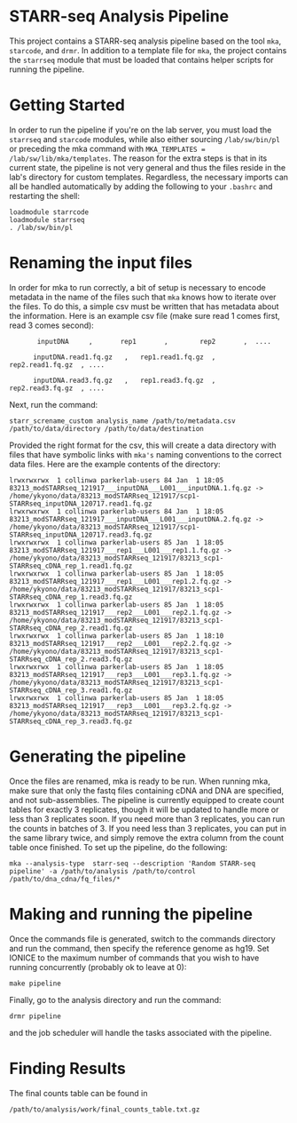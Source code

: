 # STARR-seq Analysis Pipeline
This project contains a STARR-seq analysis pipeline based on the tool ```mka```, ```starcode```, and ```drmr```. In addition to a template file for ```mka```, the project contains the ```starrseq``` module that must be loaded that contains helper scripts for running the pipeline. 

# Getting Started
In order to run the pipeline if you're on the lab server, you must load the ```starrseq``` and ```starcode``` modules, while also either sourcing ```/lab/sw/bin/pl``` or preceding the mka command with ```MKA_TEMPLATES = /lab/sw/lib/mka/templates```. The reason for the extra steps is that in its current state, the pipeline is not very general and thus the files reside in the lab's directory for custom templates. Regardless, the necessary imports can all be handled automatically by adding the following to your ```.bashrc``` and restarting the shell:
```
loadmodule starrcode
loadmodule starrseq 
. /lab/sw/bin/pl
```

# Renaming the input files
In order for mka to run correctly, a bit of setup is necessary to encode metadata in the name of the files such that ```mka``` knows how to iterate over the files. To do this, a simple csv must be written that has metadata about the information. Here is an example csv file (make sure read 1 comes first, read 3 comes second):

```
       inputDNA     ,       rep1       ,        rep2       ,  ....
       
      inputDNA.read1.fq.gz   ,   rep1.read1.fq.gz  ,   rep2.read1.fq.gz  , ....

      inputDNA.read3.fq.gz   ,   rep1.read3.fq.gz  ,   rep2.read3.fq.gz  , ....
```

Next, run the command:

```
starr_screname_custom analysis_name /path/to/metadata.csv /path/to/data/directory /path/to/data/destination
```

Provided the right format for the csv, this will create a data directory with files that have symbolic links with ```mka's``` naming conventions to the correct data files. Here are the example contents of the directory:

```
lrwxrwxrwx  1 collinwa parkerlab-users 84 Jan  1 18:05 83213_modSTARRseq_121917___inputDNA___L001___inputDNA.1.fq.gz -> /home/ykyono/data/83213_modSTARRseq_121917/scp1-STARRseq_inputDNA_120717.read1.fq.gz
lrwxrwxrwx  1 collinwa parkerlab-users 84 Jan  1 18:05 83213_modSTARRseq_121917___inputDNA___L001___inputDNA.2.fq.gz -> /home/ykyono/data/83213_modSTARRseq_121917/scp1-STARRseq_inputDNA_120717.read3.fq.gz
lrwxrwxrwx  1 collinwa parkerlab-users 85 Jan  1 18:05 83213_modSTARRseq_121917___rep1___L001___rep1.1.fq.gz -> /home/ykyono/data/83213_modSTARRseq_121917/83213_scp1-STARRseq_cDNA_rep_1.read1.fq.gz
lrwxrwxrwx  1 collinwa parkerlab-users 85 Jan  1 18:05 83213_modSTARRseq_121917___rep1___L001___rep1.2.fq.gz -> /home/ykyono/data/83213_modSTARRseq_121917/83213_scp1-STARRseq_cDNA_rep_1.read3.fq.gz
lrwxrwxrwx  1 collinwa parkerlab-users 85 Jan  1 18:05 83213_modSTARRseq_121917___rep2___L001___rep2.1.fq.gz -> /home/ykyono/data/83213_modSTARRseq_121917/83213_scp1-STARRseq_cDNA_rep_2.read1.fq.gz
lrwxrwxrwx  1 collinwa parkerlab-users 85 Jan  1 18:10 83213_modSTARRseq_121917___rep2___L001___rep2.2.fq.gz -> /home/ykyono/data/83213_modSTARRseq_121917/83213_scp1-STARRseq_cDNA_rep_2.read3.fq.gz
lrwxrwxrwx  1 collinwa parkerlab-users 85 Jan  1 18:05 83213_modSTARRseq_121917___rep3___L001___rep3.1.fq.gz -> /home/ykyono/data/83213_modSTARRseq_121917/83213_scp1-STARRseq_cDNA_rep_3.read1.fq.gz
lrwxrwxrwx  1 collinwa parkerlab-users 85 Jan  1 18:05 83213_modSTARRseq_121917___rep3___L001___rep3.2.fq.gz -> /home/ykyono/data/83213_modSTARRseq_121917/83213_scp1-STARRseq_cDNA_rep_3.read3.fq.gz
```

# Generating the pipeline
Once the files are renamed, mka is ready to be run. When running mka, make sure that only the fastq files containing cDNA and DNA are specified, and not sub-assemblies. The pipeline is currently equipped to create count tables for exactly 3 replicates, though it will be updated to handle more or less than 3 replicates soon. If you need more than 3 replicates, you can run the counts in batches of 3. If you need less than 3 replicates, you can put in the same library twice, and simply remove the extra column from the count table once finished. To set up the pipeline, do the following: 
```
mka --analysis-type  starr-seq --description 'Random STARR-seq pipeline' -a /path/to/analysis /path/to/control /path/to/dna_cdna/fq_files/*
```

# Making and running the pipeline
Once the commands file is generated, switch to the commands directory and run the command, then specify the reference genome as hg19. Set IONICE to the maximum number of commands that you wish to have running concurrently (probably ok to leave at 0):
```
make pipeline
```
Finally, go to the analysis directory and run the command:
```
drmr pipeline
```
and the job scheduler will handle the tasks associated with the pipeline. 

# Finding Results
The final counts table can be found in 
```
/path/to/analysis/work/final_counts_table.txt.gz
```
